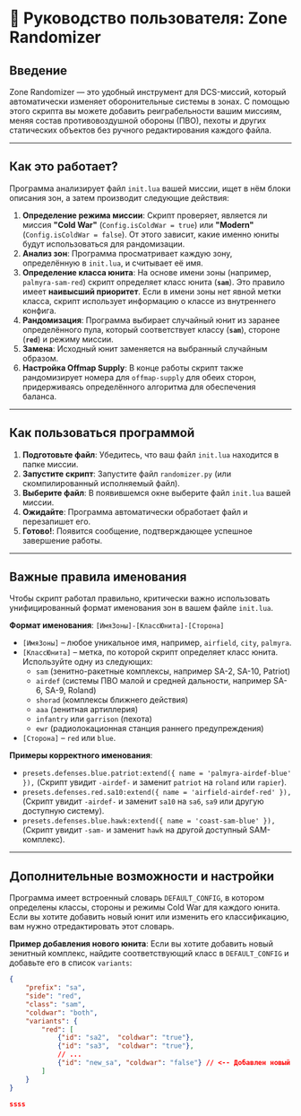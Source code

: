 # 📝 Руководство пользователя: Zone Randomizer

## Введение

Zone Randomizer — это удобный инструмент для DCS-миссий, который автоматически изменяет оборонительные системы в зонах. С помощью этого скрипта вы можете добавить реиграбельности вашим миссиям, меняя состав противовоздушной обороны (ПВО), пехоты и других статических объектов без ручного редактирования каждого файла.

---

## Как это работает?

Программа анализирует файл `init.lua` вашей миссии, ищет в нём блоки описания зон, а затем производит следующие действия:

1.  **Определение режима миссии**: Скрипт проверяет, является ли миссия **"Cold War"** (`Config.isColdWar = true`) или **"Modern"** (`Config.isColdWar = false`). От этого зависит, какие именно юниты будут использоваться для рандомизации.
2.  **Анализ зон**: Программа просматривает каждую зону, определённую в `init.lua`, и считывает её имя.
3.  **Определение класса юнита**: На основе имени зоны (например, `palmyra-sam-red`) скрипт определяет класс юнита (**`sam`**). Это правило имеет **наивысший приоритет**. Если в имени зоны нет явной метки класса, скрипт использует информацию о классе из внутреннего конфига.
4.  **Рандомизация**: Программа выбирает случайный юнит из заранее определённого пула, который соответствует классу (**`sam`**), стороне (**`red`**) и режиму миссии.
5.  **Замена**: Исходный юнит заменяется на выбранный случайным образом.
6.  **Настройка Offmap Supply**: В конце работы скрипт также рандомизирует номера для `offmap-supply` для обеих сторон, придерживаясь определённого алгоритма для обеспечения баланса.

---

## Как пользоваться программой

1.  **Подготовьте файл**: Убедитесь, что ваш файл `init.lua` находится в папке миссии.
2.  **Запустите скрипт**: Запустите файл `randomizer.py` (или скомпилированный исполняемый файл).
3.  **Выберите файл**: В появившемся окне выберите файл `init.lua` вашей миссии.
4.  **Ожидайте**: Программа автоматически обработает файл и перезапишет его.
5.  **Готово!**: Появится сообщение, подтверждающее успешное завершение работы.

---

## Важные правила именования

Чтобы скрипт работал правильно, критически важно использовать унифицированный формат именования зон в вашем файле `init.lua`.

**Формат именования**: `[ИмяЗоны]-[КлассЮнита]-[Сторона]`

* `[ИмяЗоны]` – любое уникальное имя, например, `airfield`, `city`, `palmyra`.
* `[КлассЮнита]` – метка, по которой скрипт определяет класс юнита. Используйте одну из следующих:
    * `sam` (зенитно-ракетные комплексы, например SA-2, SA-10, Patriot)
    * `airdef` (системы ПВО малой и средней дальности, например SA-6, SA-9, Roland)
    * `shorad` (комплексы ближнего действия)
    * `aaa` (зенитная артиллерия)
    * `infantry` или `garrison` (пехота)
    * `ewr` (радиолокационная станция раннего предупреждения)
* `[Сторона]` – `red` или `blue`.

**Примеры корректного именования**:

* `presets.defenses.blue.patriot:extend({ name = 'palmyra-airdef-blue' }),` (Скрипт увидит `-airdef-` и заменит `patriot` на `roland` или `rapier`).
* `presets.defenses.red.sa10:extend({ name = 'airfield-airdef-red' }),` (Скрипт увидит `-airdef-` и заменит `sa10` на `sa6`, `sa9` или другую доступную систему).
* `presets.defenses.blue.hawk:extend({ name = 'coast-sam-blue' }),` (Скрипт увидит `-sam-` и заменит `hawk` на другой доступный SAM-комплекс).

---

## Дополнительные возможности и настройки

Программа имеет встроенный словарь `DEFAULT_CONFIG`, в котором определены классы, стороны и режимы Cold War для каждого юнита. Если вы хотите добавить новый юнит или изменить его классификацию, вам нужно отредактировать этот словарь.

**Пример добавления нового юнита**:
Если вы хотите добавить новый зенитный комплекс, найдите соответствующий класс в `DEFAULT_CONFIG` и добавьте его в список `variants`:

```json
{ 
    "prefix": "sa", 
    "side": "red", 
    "class": "sam", 
    "coldwar": "both", 
    "variants": {
        "red": [
            {"id": "sa2",  "coldwar": "true"},
            {"id": "sa3",  "coldwar": "true"},
            // ...
            {"id": "new_sa", "coldwar": "false"} // <-- Добавлен новый юнит
        ]
    }
}

ssss
